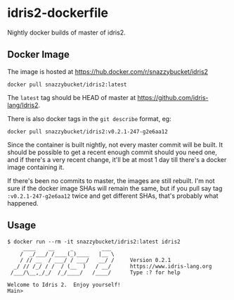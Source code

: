 # idris2-dockerfile

Nightly docker builds of master of idris2.

## Docker Image

The image is hosted at https://hub.docker.com/r/snazzybucket/idris2

```
docker pull snazzybucket/idris2:latest
```

The `latest` tag should be HEAD of master at https://github.com/idris-lang/Idris2.

There is also docker tags in the `git describe` format, eg:

```
docker pull snazzybucket/idris2:v0.2.1-247-g2e6aa12
```

Since the container is built nightly, not every master commit will be built. It should be possible to get a recent enough commit should you need one, and if there's a very recent change, it'll be at most 1 day till there's a docker image containing it.

If there's been no commits to master, the images are still rebuilt. I'm not sure if the docker image SHAs will remain the same, but if you pull say tag `:v0.2.1-247-g2e6aa12` twice and get different SHAs, that's probably what happened.

## Usage

```
$ docker run --rm -it snazzybucket/idris2:latest idris2
     ____    __     _         ___
    /  _/___/ /____(_)____   |__ \
    / // __  / ___/ / ___/   __/ /     Version 0.2.1
  _/ // /_/ / /  / (__  )   / __/      https://www.idris-lang.org
 /___/\__,_/_/  /_/____/   /____/      Type :? for help

Welcome to Idris 2.  Enjoy yourself!
Main>
```
